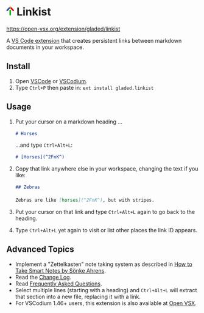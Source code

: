 # ![Icon](img/icon_20_24.png) Linkist

https://open-vsx.org/extension/gladed/linkist

A [VS Code extension](https://marketplace.visualstudio.com/items?itemName=gladed.linkist) that creates persistent links between markdown documents in your workspace.

## Install

1. Open [VSCode](https://code.visualstudio.com/) or [VSCodium](https://github.com/VSCodium/vscodium).
2. Type `Ctrl+P` then paste in: `ext install gladed.linkist`

## Usage

1. Put your cursor on a markdown heading ...

    ```md
    # Horses
    ```

    ...and type `Ctrl+Alt+L`:

    ```md
    # [Horses](^2FnK^)
    ```
2. Copy that link anywhere else in your workspace, changing the text if you like:

    ```md
    ## Zebras

    Zebras are like [horses](^2FnK^), but with stripes.
    ```

3. Put your cursor on that link and type `Ctrl+Alt+L` again to go back to the heading.
4. Type `Ctrl+Alt+L` yet again to visit or list other places the link ID appears.

## Advanced Topics

* Implement a "Zettelkasten" note taking system as described in [How to Take Smart Notes by Sönke Ahrens](https://amzn.to/2vi6Sm9).
* Read the [Change Log](CHANGELOG.md).
* Read [Frequently Asked Questions](https://github.com/gladed/linkist/wiki/FAQ).
* Select multiple lines (starting with a heading) and `Ctrl+Alt+L` will extract that section into a new file, replacing it with a link.
* For VSCodium 1.46+ users, this extension is also available at [Open VSX](https://open-vsx.org/extension/gladed/linkist).
